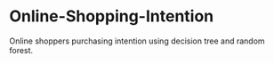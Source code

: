 # Online-Shopping-Intention
 Online shoppers purchasing intention using decision tree and random forest.

